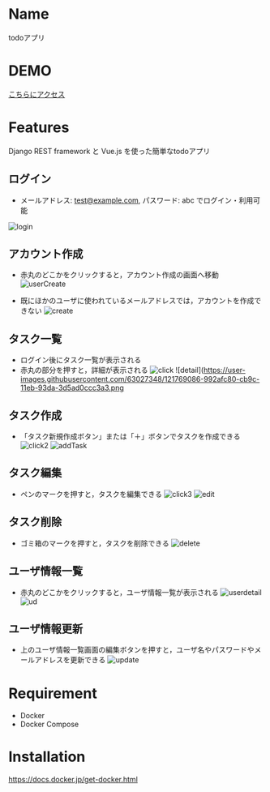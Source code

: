 # Name

todoアプリ

# DEMO

[こちらにアクセス](https://django-vue-todo.herokuapp.com/)

# Features

Django REST framework と Vue.js を使った簡単なtodoアプリ

## ログイン

- メールアドレス: test@example.com,
  パスワード: abc でログイン・利用可能

![login](https://user-images.githubusercontent.com/63027348/121768823-4bfa5b00-cb9b-11eb-9fef-e52d633cf5de.png)

## アカウント作成

- 赤丸のどこかをクリックすると，アカウント作成の画面へ移動
![userCreate](https://user-images.githubusercontent.com/63027348/121768994-23269580-cb9c-11eb-9150-b8e216431def.png)

- 既にほかのユーザに使われているメールアドレスでは，アカウントを作成できない
![create](https://user-images.githubusercontent.com/63027348/121768913-ca56fd00-cb9b-11eb-87df-d3d580f81730.png)

## タスク一覧

- ログイン後にタスク一覧が表示される
- 赤丸の部分を押すと，詳細が表示される
![click](https://user-images.githubusercontent.com/63027348/121769058-6da81200-cb9c-11eb-90a6-86c8bd89fe72.png)
![detail](https://user-images.githubusercontent.com/63027348/121769086-992afc80-cb9c-11eb-93da-3d5ad0ccc3a3.png

## タスク作成

- 「タスク新規作成ボタン」または「＋」ボタンでタスクを作成できる
![click2](https://user-images.githubusercontent.com/63027348/121769128-d5f6f380-cb9c-11eb-86d0-839f9f8a7036.png)
![addTask](https://user-images.githubusercontent.com/63027348/121769168-0f2f6380-cb9d-11eb-831d-3d46b6a2eb76.png)

## タスク編集

- ペンのマークを押すと，タスクを編集できる
![click3](https://user-images.githubusercontent.com/63027348/121769192-31c17c80-cb9d-11eb-81d8-069c6353e9ff.png)
![edit](https://user-images.githubusercontent.com/63027348/121769217-5158a500-cb9d-11eb-89f2-6712971d3489.png)

## タスク削除

- ゴミ箱のマークを押すと，タスクを削除できる
![delete](https://user-images.githubusercontent.com/63027348/121769264-8d8c0580-cb9d-11eb-924f-eb48345dfc22.png)

## ユーザ情報一覧

- 赤丸のどこかをクリックすると，ユーザ情報一覧が表示される
![userdetail](https://user-images.githubusercontent.com/63027348/121769293-bc09e080-cb9d-11eb-93a7-b024ab9ee731.png)
![ud](https://user-images.githubusercontent.com/63027348/121769318-dba10900-cb9d-11eb-9d84-7a4df9104b74.png)

## ユーザ情報更新
- 上のユーザ情報一覧画面の編集ボタンを押すと，ユーザ名やパスワードやメールアドレスを更新できる
![update](https://user-images.githubusercontent.com/63027348/121769350-21f66800-cb9e-11eb-9898-72122fe75139.png)


# Requirement

- Docker
- Docker Compose

# Installation

https://docs.docker.jp/get-docker.html




